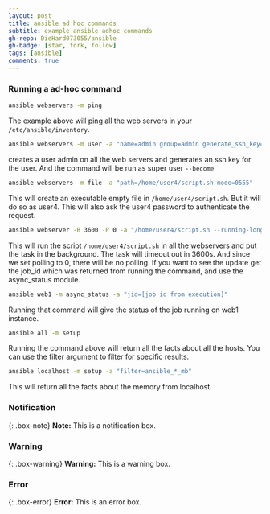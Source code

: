 ```yaml
---
layout: post
title: ansible ad hoc commands
subtitle: example ansible adhoc commands
gh-repo: DieHard073055/ansible
gh-badge: [star, fork, follow]
tags: [ansible]
comments: true
---
```


### Running a ad-hoc command
```bash
ansible webservers -m ping
```
The example above will ping all the web servers in your `/etc/ansible/inventory`.

```bash
ansible webservers -m user -a "name=admin group=admin generate_ssh_key=yes ssh_key_bits=4096" --become
```
creates a user admin on all the web servers and generates an ssh key for the user.
And the command will be run as super user `--become`

```bash
ansible webservers -m file -a "path=/home/user4/script.sh mode=0555" --become --become-user user4 --ask-become-pass
```
This will create an executable empty file in `/home/user4/script.sh`. But it will do so as user4.
This will also ask the user4 password to authenticate the request.

```bash
ansible webserver -B 3600 -P 0 -a "/home/user4/script.sh --running-long-operation"
```
This will run the script `/home/user4/script.sh` in all the webservers and put the task in the background.
The task will timeout out in 3600s. And since we set polling to 0, there will be no polling.
If you want to see the update get the job_id which was returned from running the command, and use the
async_status module.

```bash
ansible web1 -m async_status -a "jid=[job id from execution]"
```
Running that command will give the status of the job running on web1 instance.

```bash
ansible all -m setup
```
Running the command above will return all the facts about all the hosts. You can use the filter argument
to filter for specific results.

```bash
ansible localhost -m setup -a "filter=ansible_*_mb"
```
This will return all the facts about the memory from localhost.


### Notification

{: .box-note}
**Note:** This is a notification box.

### Warning

{: .box-warning}
**Warning:** This is a warning box.

### Error

{: .box-error}
**Error:** This is an error box.

